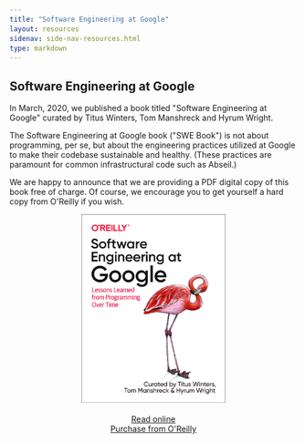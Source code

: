 ```yaml
---
title: "Software Engineering at Google"
layout: resources
sidenav: side-nav-resources.html
type: markdown
---
```


## Software Engineering at Google

In March, 2020, we published a book titled "Software Engineering at Google"
curated by Titus Winters, Tom Manshreck and Hyrum Wright.

The Software Engineering at Google book ("SWE Book") is not about programming,
per se, but about the engineering practices utilized at Google to make their
codebase sustainable and healthy. (These practices are paramount for common
infrastructural code such as Abseil.)

We are happy to announce that we are providing a PDF digital copy of this book free
of charge. Of course, we encourage you to get yourself a hard copy from O'Reilly
if you wish.

<center>
<div style="width:50%">
<a href="/resources/swe_at_google.2.pdf" target="_blank">
<img src="/img/swe_at_google.2.cover.jpg" alt="Software Engineering at Google" />
</a>
</div>
&nbsp;
<div>
<a href="/resources/swe_at_google.2.pdf" target="_blank" title="Read online">
Read online</a>
</div>
<div>
<a
href="https://www.oreilly.com/library/view/software-engineering-at/9781492082781/"
target="_blank" title="Purchase">
Purchase from O'Reilly</a>
</div>
</center>

